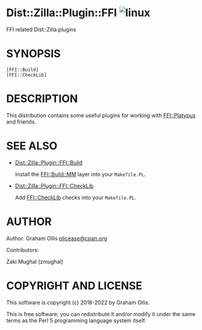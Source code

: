 # Dist::Zilla::Plugin::FFI ![linux](https://github.com/PerlFFI/Dist-Zilla-Plugin-FFI/workflows/linux/badge.svg)

FFI related Dist::Zilla plugins

# SYNOPSIS

```
[FFI::Build]
[FFI::CheckLib]
```

# DESCRIPTION

This distribution contains some useful plugins for working with [FFI::Platypus](https://metacpan.org/pod/FFI::Platypus) and friends.

# SEE ALSO

- [Dist::Zilla::Plugin::FFI::Build](https://metacpan.org/pod/Dist::Zilla::Plugin::FFI::Build)

    Install the [FFI::Build::MM](https://metacpan.org/pod/FFI::Build::MM) layer into your `Makefile.PL`.

- [Dist::Zilla::Plugin::FFI::CheckLib](https://metacpan.org/pod/Dist::Zilla::Plugin::FFI::CheckLib)

    Add [FFI::CheckLib](https://metacpan.org/pod/FFI::CheckLib) checks into your `Makefile.PL`.

# AUTHOR

Author: Graham Ollis <plicease@cpan.org>

Contributors:

Zaki Mughal (zmughal)

# COPYRIGHT AND LICENSE

This software is copyright (c) 2018-2022 by Graham Ollis.

This is free software; you can redistribute it and/or modify it under
the same terms as the Perl 5 programming language system itself.
